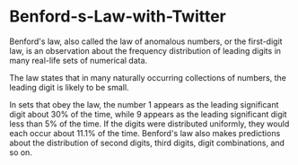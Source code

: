 # Benford-s-Law-with-Twitter

Benford's law, also called the law of anomalous numbers, or the first-digit law, is an observation about the frequency distribution of leading digits in many real-life sets of numerical data. 

The law states that in many naturally occurring collections of numbers, the leading digit is likely to be small. 

In sets that obey the law, the number 1 appears as the leading significant digit about 30% of the time, while 9 appears as the leading significant digit less than 5% of the time. If the digits were distributed uniformly, they would each occur about 11.1% of the time. Benford's law also makes predictions about the distribution of second digits, third digits, digit combinations, and so on.